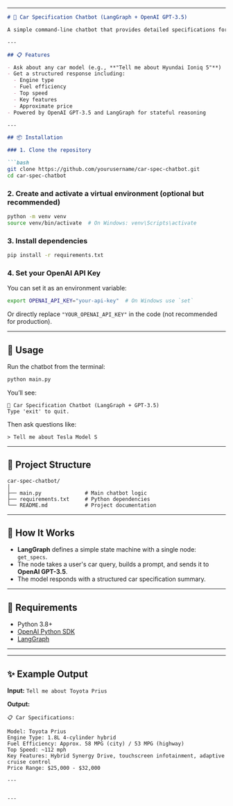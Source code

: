 

---

````markdown
# 🚗 Car Specification Chatbot (LangGraph + OpenAI GPT-3.5)

A simple command-line chatbot that provides detailed specifications for car models using the power of [LangGraph](https://github.com/langchain-ai/langgraph) and OpenAI's `gpt-3.5-turbo`.

---

## 📋 Features

- Ask about any car model (e.g., **"Tell me about Hyundai Ioniq 5"**)
- Get a structured response including:
  - Engine type
  - Fuel efficiency
  - Top speed
  - Key features
  - Approximate price
- Powered by OpenAI GPT-3.5 and LangGraph for stateful reasoning

---

## 📦 Installation

### 1. Clone the repository

```bash
git clone https://github.com/yourusername/car-spec-chatbot.git
cd car-spec-chatbot
````

### 2. Create and activate a virtual environment (optional but recommended)

```bash
python -m venv venv
source venv/bin/activate  # On Windows: venv\Scripts\activate
```

### 3. Install dependencies

```bash
pip install -r requirements.txt
```

### 4. Set your OpenAI API Key

You can set it as an environment variable:

```bash
export OPENAI_API_KEY="your-api-key"  # On Windows use `set`
```

Or directly replace `"YOUR_OPENAI_API_KEY"` in the code (not recommended for production).

---

## 🚀 Usage

Run the chatbot from the terminal:

```bash
python main.py
```

You’ll see:

```
🚗 Car Specification Chatbot (LangGraph + GPT-3.5)
Type 'exit' to quit.
```

Then ask questions like:

```
> Tell me about Tesla Model S
```

---

## 📂 Project Structure

```
car-spec-chatbot/
│
├── main.py              # Main chatbot logic
├── requirements.txt     # Python dependencies
└── README.md            # Project documentation
```

---

## 🧠 How It Works

* **LangGraph** defines a simple state machine with a single node: `get_specs`.
* The node takes a user's car query, builds a prompt, and sends it to **OpenAI GPT-3.5**.
* The model responds with a structured car specification summary.

---

## 📌 Requirements

* Python 3.8+
* [OpenAI Python SDK](https://github.com/openai/openai-python)
* [LangGraph](https://github.com/langchain-ai/langgraph)

---


---

## ✨ Example Output

**Input:**
`Tell me about Toyota Prius`

**Output:**

```
📋 Car Specifications:

Model: Toyota Prius  
Engine Type: 1.8L 4-cylinder hybrid  
Fuel Efficiency: Approx. 58 MPG (city) / 53 MPG (highway)  
Top Speed: ~112 mph  
Key Features: Hybrid Synergy Drive, touchscreen infotainment, adaptive cruise control  
Price Range: $25,000 - $32,000

---
```

```

---

```
